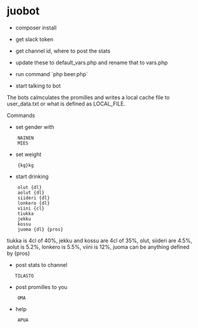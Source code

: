 # juobot

- composer install
- get slack token
- get channel id, where to post the stats

- update these to default_vars.php and rename that to vars.php
- run command `php beer.php´
- start talking to bot

The bots calmculates the promilles and writes a local cache file to user_data.txt or what is defined as LOCAL_FILE.

Commands
- set gender with
```
    NAINEN
    MIES
```
- set weight
```
    {kg}kg
```

- start drinking
```
    olut {dl}
    aolut {dl}
    siideri {dl}
    lonkero {dl}
    viini {cl}
    tiukka
    jekku
    kossu
    juoma {dl} {pros}
```
tiukka is 4cl of 40%, jekku and kossu are 4cl of 35%, olut, siideri are 4.5%, aolut is 5.2%, lonkero is 5.5%, viini is 12%, juoma can be anything defined by {pros}

- post stats to channel
```
   TILASTO
```
- post promilles to you
```
    OMA
```
- help
```
    APUA
```
